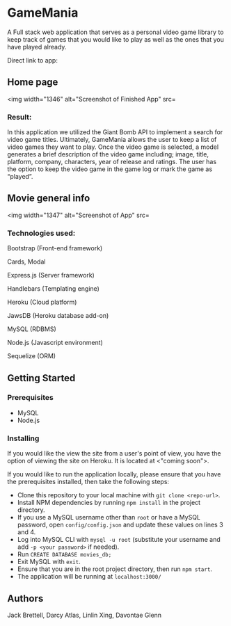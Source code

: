 # GameMania
A Full stack web application that serves as a personal video game library to keep track of games that you would like to play as well as the ones that you have played already.

Direct link to app: 

## Home page 
<img width="1346" alt="Screenshot of Finished App" src=

### Result:

In this application we utilized the Giant Bomb API to implement a search for video game titles. Ultimately, GameMania allows the user to keep a list of video games they want to play. Once the video game is selected, a model generates a brief description of the video game including; image, title, platform, company, characters, year of release and ratings. The user has the option to keep the video game in the game log or mark the game as “played”. 

## Movie general info 
<img width="1347" alt="Screenshot of App" src=

### Technologies used:

Bootstrap (Front-end framework)

Cards, Modal

Express.js (Server framework)

Handlebars (Templating engine)

Heroku (Cloud platform)

JawsDB (Heroku database add-on)

MySQL (RDBMS)

Node.js (Javascript environment)

Sequelize (ORM)

## Getting Started

### Prerequisites
- MySQL
- Node.js

### Installing
If you would like the view the site from a user's point of view, you have the option of viewing the site on Heroku. It is located at <"coming soon">.
 
If you would like to run the application locally, please ensure that you have the prerequisites installed, then take the following steps:
- Clone this repository to your local machine with `git clone <repo-url>`.
- Install NPM dependencies by running `npm install` in the project directory.
- If you use a MySQL username other than `root` or have a MySQL password, open `config/config.json` and update these values on lines 3 and 4.
- Log into MySQL CLI with `mysql -u root` (substitute your username and add `-p <your password>` if needed).
- Run `CREATE DATABASE movies_db;`
- Exit MySQL with `exit`.
- Ensure that you are in the root project directory, then run `npm start`.
- The application will be running at `localhost:3000/`


## Authors
Jack Brettell, Darcy Atlas, Linlin Xing, Davontae Glenn 
